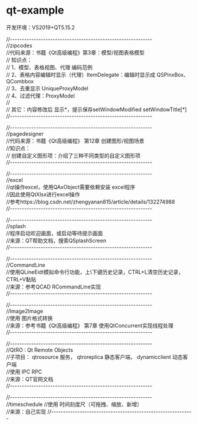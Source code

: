 # qt-example

开发环境：VS2019+QT5.15.2

//------------------------------------------------------------  
//zipcodes  
//代码来源：书籍《Qt高级编程》第3章：模型/视图表格模型  
// 知识点：  
//	1、模型、表格视图、代理 编码范例  
//	2、表格内容编辑时显示（代理）ItemDelegate：编辑时显示成 QSPinxBox、QCombbox  
//	3、去重显示 UniqueProxyModel  
//	4、过滤代理：ProxyModel  
//   
//	其它：内容修改后 显示*，提示保存setWindowModified setWindowTitle[*]  
//------------------------------------------------------------


//------------------------------------------------------------  
//pagedesigner  
//代码来源：书籍《Qt高级编程》 第12章 创建图形/视图场景  
//知识点：  
//  创建自定义图形项：介绍了三种不同类型的自定义图形项  
//------------------------------------------------------------  



//------------------------------------------------------------  
//excel  
//qt操作excel，使用QAxObject需要依赖安装 excel程序  
//因此使用QtXlsx进行excel操作  
//参考https://blog.csdn.net/zhengyanan815/article/details/132274988  
//------------------------------------------------------------  



//------------------------------------------------------------  
//splash  
//程序启动欢迎画面，或启动等待提示画面  
//来源：QT帮助文档，搜索QSplashScreen  
//------------------------------------------------------------  


//------------------------------------------------------------  
//CommandLine  
//使用QLineEidt模拟命令行功能，上\下键历史记录，CTRL+L清空历史记录，CTRL+V黏贴  
//来源：参考QCAD RCommandLine实现  
//------------------------------------------------------------  



//------------------------------------------------------------  
//Image2Image  
//使用 图片格式转换  
//来源：参考书籍《Qt高级编程》 第7章 使用QtConcurrent实现线程处理  
//------------------------------------------------------------  

//------------------------------------------------------------  
//QtRO : Qt Remote Objects  
//子项目： qtrosource 服务， qtroreplica 静态客户端， dynamicclient 动态客户端  
//使用 IPC RPC  
//来源：QT官网文档  
//------------------------------------------------------------  


//------------------------------------------------------------  
//timeschedule
//使用 时间刻度尺（可拖拽、缩放、新增）  
//来源：自己实现
//------------------------------------------------------------  
